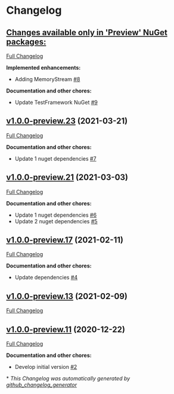 # Changelog

## [**Changes available only in 'Preview' NuGet packages:**](https://github.com/nanoframework/lib-System.IO.FileSystem/tree/HEAD)

[Full Changelog](https://github.com/nanoframework/lib-System.IO.FileSystem/compare/v1.0.0-preview.23...HEAD)

**Implemented enhancements:**

- Adding MemoryStream [\#8](https://github.com/nanoframework/lib-System.IO.FileSystem/pull/8)

**Documentation and other chores:**

- Update TestFramework NuGet [\#9](https://github.com/nanoframework/lib-System.IO.FileSystem/pull/9)

## [v1.0.0-preview.23](https://github.com/nanoframework/lib-System.IO.FileSystem/tree/v1.0.0-preview.23) (2021-03-21)

[Full Changelog](https://github.com/nanoframework/lib-System.IO.FileSystem/compare/v1.0.0-preview.21...v1.0.0-preview.23)

**Documentation and other chores:**

- Update 1 nuget dependencies [\#7](https://github.com/nanoframework/lib-System.IO.FileSystem/pull/7)

## [v1.0.0-preview.21](https://github.com/nanoframework/lib-System.IO.FileSystem/tree/v1.0.0-preview.21) (2021-03-03)

[Full Changelog](https://github.com/nanoframework/lib-System.IO.FileSystem/compare/v1.0.0-preview.17...v1.0.0-preview.21)

**Documentation and other chores:**

- Update 1 nuget dependencies [\#6](https://github.com/nanoframework/lib-System.IO.FileSystem/pull/6)
- Update 2 nuget dependencies [\#5](https://github.com/nanoframework/lib-System.IO.FileSystem/pull/5)

## [v1.0.0-preview.17](https://github.com/nanoframework/lib-System.IO.FileSystem/tree/v1.0.0-preview.17) (2021-02-11)

[Full Changelog](https://github.com/nanoframework/lib-System.IO.FileSystem/compare/v1.0.0-preview.13...v1.0.0-preview.17)

**Documentation and other chores:**

- Update dependencies [\#4](https://github.com/nanoframework/lib-System.IO.FileSystem/pull/4)

## [v1.0.0-preview.13](https://github.com/nanoframework/lib-System.IO.FileSystem/tree/v1.0.0-preview.13) (2021-02-09)

[Full Changelog](https://github.com/nanoframework/lib-System.IO.FileSystem/compare/v1.0.0-preview.11...v1.0.0-preview.13)

## [v1.0.0-preview.11](https://github.com/nanoframework/lib-System.IO.FileSystem/tree/v1.0.0-preview.11) (2020-12-22)

[Full Changelog](https://github.com/nanoframework/lib-System.IO.FileSystem/compare/61a3ca7257e15215dde85ec2c5b11337c569fbc2...v1.0.0-preview.11)

**Documentation and other chores:**

- Develop initial version [\#2](https://github.com/nanoframework/lib-System.IO.FileSystem/pull/2)



\* *This Changelog was automatically generated by [github_changelog_generator](https://github.com/github-changelog-generator/github-changelog-generator)*

